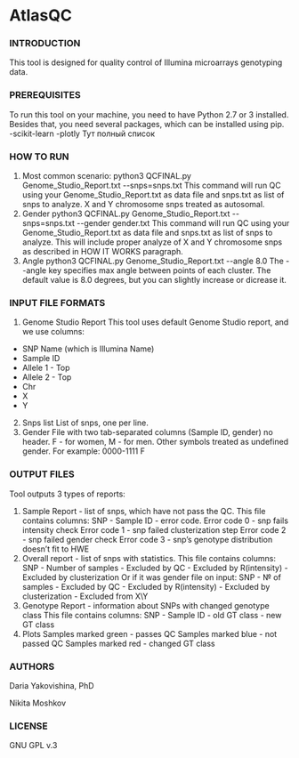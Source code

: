 # AtlasQC

### INTRODUCTION
This tool is designed for quality control of Illumina  microarrays genotyping data.


### PREREQUISITES
To run this tool on your machine, you need to have Python 2.7 or 3 installed.
Besides that, you need several packages, which can be installed using pip.
-scikit-learn
-plotly
Тут полный список

### HOW TO RUN
1. Most common scenario:
python3 QCFINAL.py Genome_Studio_Report.txt --snps=snps.txt
This command will run QC using your Genome_Studio_Report.txt as data file and
snps.txt as list of snps to analyze. X and Y chromosome snps treated as autosomal.
2. Gender
python3 QCFINAL.py Genome_Studio_Report.txt --snps=snps.txt --gender gender.txt
This command will run QC using your Genome_Studio_Report.txt as data file and
snps.txt as list of snps to analyze. This will include proper analyze of X and Y
chromosome snps as described in HOW IT WORKS paragraph.
3. Angle
python3 QCFINAL.py Genome_Studio_Report.txt --angle 8.0
The --angle key specifies max angle between points of each cluster. The default
value is 8.0 degrees, but you can slightly increase or dicrease it.

### INPUT FILE FORMATS
1. Genome Studio Report
This tool uses default Genome Studio report, and we use columns:
- SNP Name (which is Illumina Name)
- Sample ID
- Allele 1 - Top
- Allele 2 - Top
- Chr
- X
- Y
2. Snps list
List of snps, one per line.
3. Gender
File with two tab-separated columns (Sample ID, gender) no header.
F - for women, M - for men. Other symbols treated as undefined gender.
For example:
0000-1111	F

### OUTPUT FILES
Tool outputs 3 types of reports:
1. Sample Report - list of snps, which have not pass the QC.
This file contains columns:
SNP - Sample ID - error code.
Error code 0 - snp fails  intensity check 
Error code 1 - snp failed  clusterization step
Error code 2 - snp failed gender check
Error code 3 - snp’s genotype distribution doesn’t fit to HWE
2. Overall report - list of snps with statistics.
This file contains columns:
SNP - Number of samples - Excluded by QC - Excluded by R(intensity) - Excluded by clusterization
Or if it was gender file on input:
SNP - № of samples - Excluded by QC - Excluded by R(intensity) - Excluded by clusterization - Excluded from X\Y
3. Genotype Report - information about SNPs with changed genotype class
This file contains columns:
SNP - Sample ID - old GT class - new GT class
4. Plots
Samples marked green - passes QC
Samples marked blue - not passed QC
Samples marked red - changed GT class

### AUTHORS
Daria Yakovishina, PhD

Nikita Moshkov

### LICENSE
GNU GPL v.3
